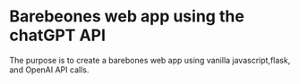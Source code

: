 # Barebeones web app using the chatGPT API

The purpose is to create a barebones web app using vanilla javascript,flask, and OpenAI API calls.
